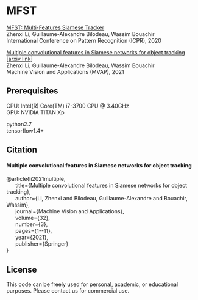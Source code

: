 # MFST

[MFST: Multi-Features Siamese Tracker](https://arxiv.org/abs/2103.00810v1)  
Zhenxi Li, Guillaume-Alexandre Bilodeau, Wassim Bouachir  
International Conference on Pattern Recognition (ICPR), 2020  

[Multiple convolutional features in Siamese networks for object tracking](https://link.springer.com/article/10.1007/s00138-021-01185-7?wt_mc=Internal.Event.1.SEM.ArticleAuthorIncrementalIssue&utm_source=ArticleAuthorIncrementalIssue&utm_medium=email&utm_content=AA_en_06082018&ArticleAuthorIncrementalIssue_20210314)   
[[arxiv link](https://arxiv.org/abs/2103.01222)]   
Zhenxi Li, Guillaume-Alexandre Bilodeau, Wassim Bouachir  
Machine Vision and Applications (MVAP), 2021




## Prerequisites
CPU: Intel(R) Core(TM) i7-3700 CPU @ 3.40GHz  
GPU: NVIDIA TITAN Xp

python2.7  
tensorflow1.4+   

## Citation
#### Multiple convolutional features in Siamese networks for object tracking
@article{li2021multiple,   
&nbsp;&nbsp;&nbsp;&nbsp;&nbsp;&nbsp;title={Multiple convolutional features in Siamese networks for object tracking},   
&nbsp;&nbsp;&nbsp;&nbsp;&nbsp;&nbsp;author={Li, Zhenxi and Bilodeau, Guillaume-Alexandre and Bouachir, Wassim},   
&nbsp;&nbsp;&nbsp;&nbsp;&nbsp;&nbsp;journal={Machine Vision and Applications},   
&nbsp;&nbsp;&nbsp;&nbsp;&nbsp;&nbsp;volume={32},   
&nbsp;&nbsp;&nbsp;&nbsp;&nbsp;&nbsp;number={3},   
&nbsp;&nbsp;&nbsp;&nbsp;&nbsp;&nbsp;pages={1--11},   
&nbsp;&nbsp;&nbsp;&nbsp;&nbsp;&nbsp;year={2021},   
&nbsp;&nbsp;&nbsp;&nbsp;&nbsp;&nbsp;publisher={Springer}   
}


## License
This code can be freely used for personal, academic, or educational purposes. Please contact us for commercial use.


